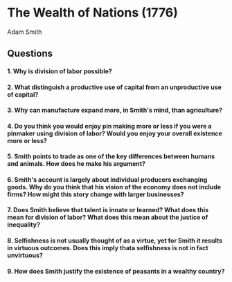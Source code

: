 # The Wealth of Nations (1776)
Adam Smith

## Questions
#### 1. Why is division of labor possible?


#### 2. What distinguish a productive use of capital from an unproductive use of capital?


#### 3. Why can manufacture expand more, in Smith's mind, than agriculture?


#### 4. Do you think you would enjoy pin making more or less if you were a pinmaker using division of labor? Would you enjoy your overall existence more or less?


#### 5. Smith points to trade as one of the key differences between humans and animals. How does he make his argument?


#### 6. Smith's account is largely about individual producers exchanging goods. Why do you think that his vision of the economy does not include firms? How might this story change with larger businesses?


#### 7. Does Smith believe that talent is innate or learned? What does this mean for division of labor? What does this mean about the justice of inequality?


#### 8. Selfishness is not usually thought of as a virtue, yet for Smith it results in virtuous outcomes. Does this imply thata selfishness is not in fact unvirtuous?


#### 9. How does Smith justify the existence of peasants in a wealthy country?
